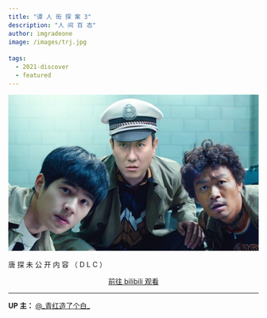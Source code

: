 ```yaml
---
title: "谭 人 街 探 案 3"
description: "人 间 百 态"
author: imgradeone
image: /images/trj.jpg

tags:
  - 2021-discover
  - featured
---
```


![](/images/trj.jpg)

唐 探 未 公 开 内 容 （ D L C ）

<div style="text-align: center">
  <p><a rel="nofollow noopener noreferrer" target="_blank" href="https://www.bilibili.com/video/BV1XK4y1D7ss" class="button">前往 bilibili 观看</a></p>
</div>

---

**UP 主：** [@\_青红造了个白\_](https://space.bilibili.com/21778075)
